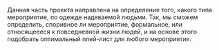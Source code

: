 Данная часть проекта направлена на определение того, какого типа мероприятие, по одежде надеваемой людьми. Так, мы сможем определить, споривное ли мероприятие, формальное, или относящеееся к повседневной жизни людей, и на основе этого подобрать оптимальный плей-лист для любого мероприятия.
